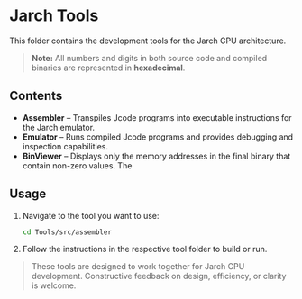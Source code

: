 # Jarch Tools

This folder contains the development tools for the Jarch CPU architecture.

> **Note:** All numbers and digits in both source code and compiled binaries are represented in **hexadecimal**.

## Contents

- **Assembler** – Transpiles Jcode programs into executable instructions for the Jarch emulator.  
- **Emulator** – Runs compiled Jcode programs and provides debugging and inspection capabilities.  
- **BinViewer** – Displays only the memory addresses in the final binary that contain non-zero values. The 

## Usage

1. Navigate to the tool you want to use:
   ```bash
   cd Tools/src/assembler
   ```
2. Follow the instructions in the respective tool folder to build or run.

> These tools are designed to work together for Jarch CPU development. Constructive feedback on design, efficiency, or clarity is welcome.